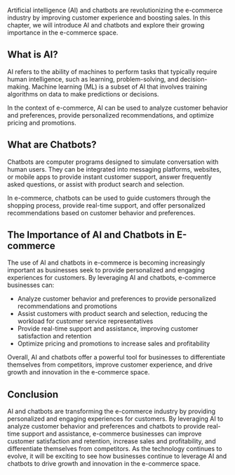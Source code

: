 
Artificial intelligence (AI) and chatbots are revolutionizing the e-commerce industry by improving customer experience and boosting sales. In this chapter, we will introduce AI and chatbots and explore their growing importance in the e-commerce space.

What is AI?
-----------

AI refers to the ability of machines to perform tasks that typically require human intelligence, such as learning, problem-solving, and decision-making. Machine learning (ML) is a subset of AI that involves training algorithms on data to make predictions or decisions.

In the context of e-commerce, AI can be used to analyze customer behavior and preferences, provide personalized recommendations, and optimize pricing and promotions.

What are Chatbots?
------------------

Chatbots are computer programs designed to simulate conversation with human users. They can be integrated into messaging platforms, websites, or mobile apps to provide instant customer support, answer frequently asked questions, or assist with product search and selection.

In e-commerce, chatbots can be used to guide customers through the shopping process, provide real-time support, and offer personalized recommendations based on customer behavior and preferences.

The Importance of AI and Chatbots in E-commerce
-----------------------------------------------

The use of AI and chatbots in e-commerce is becoming increasingly important as businesses seek to provide personalized and engaging experiences for customers. By leveraging AI and chatbots, e-commerce businesses can:

* Analyze customer behavior and preferences to provide personalized recommendations and promotions
* Assist customers with product search and selection, reducing the workload for customer service representatives
* Provide real-time support and assistance, improving customer satisfaction and retention
* Optimize pricing and promotions to increase sales and profitability

Overall, AI and chatbots offer a powerful tool for businesses to differentiate themselves from competitors, improve customer experience, and drive growth and innovation in the e-commerce space.

Conclusion
----------

AI and chatbots are transforming the e-commerce industry by providing personalized and engaging experiences for customers. By leveraging AI to analyze customer behavior and preferences and chatbots to provide real-time support and assistance, e-commerce businesses can improve customer satisfaction and retention, increase sales and profitability, and differentiate themselves from competitors. As the technology continues to evolve, it will be exciting to see how businesses continue to leverage AI and chatbots to drive growth and innovation in the e-commerce space.
